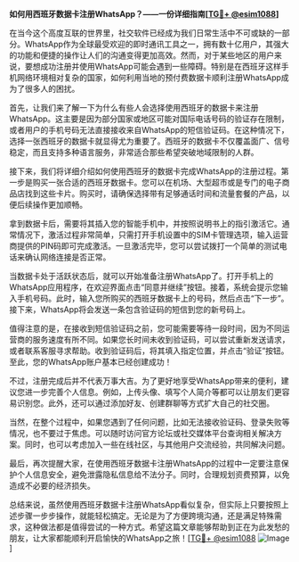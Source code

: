 **如何用西班牙数据卡注册WhatsApp？——一份详细指南[[TG💪+ @esim1088](https://t.me/s/esim1088)]**

在当今这个高度互联的世界里，社交软件已经成为我们日常生活中不可或缺的一部分。WhatsApp作为全球最受欢迎的即时通讯工具之一，拥有数十亿用户，其强大的功能和便捷的操作让人们的沟通变得更加高效。然而，对于某些地区的用户来说，要想成功注册并使用WhatsApp可能会遇到一些障碍。特别是在西班牙这样手机网络环境相对复杂的国家，如何利用当地的预付费数据卡顺利注册WhatsApp成为了很多人的困扰。

首先，让我们来了解一下为什么有些人会选择使用西班牙的数据卡来注册WhatsApp。这主要是因为部分国家或地区可能对国际电话号码的验证存在限制，或者用户的手机号码无法直接接收来自WhatsApp的短信验证码。在这种情况下，选择一张西班牙的数据卡就显得尤为重要了。西班牙的数据卡不仅覆盖面广、信号稳定，而且支持多种语言服务，非常适合那些希望突破地域限制的人群。

接下来，我们将详细介绍如何使用西班牙的数据卡完成WhatsApp的注册过程。第一步是购买一张合适的西班牙数据卡。您可以在机场、大型超市或是专门的电子商品店找到这些卡片。购买时，请确保选择带有足够通话时间和流量套餐的产品，以便后续操作更加顺畅。

拿到数据卡后，需要将其插入您的智能手机中，并按照说明书上的指引激活它。通常情况下，激活过程非常简单，只需打开手机设置中的SIM卡管理选项，输入运营商提供的PIN码即可完成激活。一旦激活完毕，您可以尝试拨打一个简单的测试电话来确认网络连接是否正常。

当数据卡处于活跃状态后，就可以开始准备注册WhatsApp了。打开手机上的WhatsApp应用程序，在欢迎界面点击“同意并继续”按钮。接着，系统会提示您输入手机号码。此时，输入您所购买的西班牙数据卡上的号码，然后点击“下一步”。接下来，WhatsApp将会发送一条包含验证码的短信到您的新号码上。

值得注意的是，在接收到短信验证码之前，您可能需要等待一段时间，因为不同运营商的服务速度有所不同。如果您长时间未收到验证码，可以尝试重新发送请求，或者联系客服寻求帮助。收到验证码后，将其填入指定位置，并点击“验证”按钮。至此，您的WhatsApp账户基本已经创建成功！

不过，注册完成后并不代表万事大吉。为了更好地享受WhatsApp带来的便利，建议您进一步完善个人信息。例如，上传头像、填写个人简介等都可以让朋友们更容易识别您。此外，还可以通过添加好友、创建群聊等方式扩大自己的社交圈。

当然，在整个过程中，如果您遇到了任何问题，比如无法接收验证码、登录失败等情况，也不要过于焦虑。可以随时访问官方论坛或社交媒体平台查询相关解决方案。同时，也可以考虑加入一些在线社区，与其他用户交流经验，共同解决问题。

最后，再次提醒大家，在使用西班牙数据卡注册WhatsApp的过程中一定要注意保护个人信息安全，避免泄露隐私信息给不法分子。同时，合理规划资费预算，以免造成不必要的经济损失。

总结来说，虽然使用西班牙数据卡注册WhatsApp看似复杂，但实际上只要按照上述步骤一步步操作，就能轻松搞定。无论是为了方便跨境沟通，还是满足特殊需求，这种做法都是值得尝试的一种方式。希望这篇文章能够帮助到正在为此发愁的朋友，让大家都能顺利开启愉快的WhatsApp之旅！[[TG💪+ @esim1088](https://t.me/s/esim1088) ![Image](https://i.postimg.cc/4NQfJmqS/Snipaste-2025-05-13-00-14-12.png)]